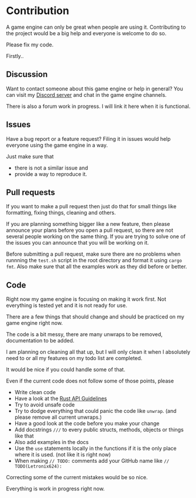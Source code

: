 # Contribution

A game engine can only be great when people are using it.
Contributing to the project would be a big help and everyone is welcome to do so.

Please fix my code.

Firstly..
## Discussion

Want to contact someone about this game engine or help in general? You can visit my [Discord server](https://discord.gg/x7ZknsvDdN) and chat in the game engine channels.

There is also a forum work in progress. I will link it here when it is functional.

## Issues

Have a bug report or a feature request?
Filing it in issues would help everyone using the game engine in a way.

Just make sure that
- there is not a similar issue
and
- provide a way to reproduce it.

## Pull requests

If you want to make a pull request then just do that for small things like formatting, fixing things, cleaning and others.

If you are planning something bigger like a new feature, then please announce your plans before you open a pull request, so there are not several people working on the same thing.
If you are trying to solve one of the issues you can announce that you will be working on it.

Before submitting a pull request, make sure there are no problems when runnning the `test.sh` script in the root directory and format it using `cargo fmt`.
Also make sure that all the examples work as they did before or better.

## Code

Right now my game engine is focusing on making it work first. Not everything is tested yet and it is not ready for use.

There are a few things that should change and should be practiced on my game engine right now.

The code is a bit messy, there are many unwraps to be removed, documentation to be added.

I am planning on cleaning all that up, but I will only clean it when I absolutely need to or all my features on my todo list are completed.

It would be nice if you could handle some of that.

Even if the current code does not follow some of those points, please

- Write clean code
- Have a look at the [Rust API Guidelines](https://rust-lang.github.io/api-guidelines/)
- Try to avoid unsafe code
- Try to dodge everything that could panic the code like `unwrap`. (and please remove all current unwraps.)
- Have a good look at the code before you make your change
- Add docstrings `///` to every public structs, methods, objects or things like that
- Also add examples in the docs
- Use the `use` statements locally in the functions if it is the only place where it is used. (not like it is right now)
- When making `// TODO:` comments add your GitHub name like `// TODO(Letronix624):`

Correcting some of the current mistakes would be so nice.

Everything is work in progress right now.
